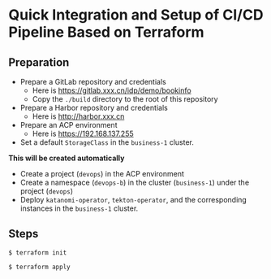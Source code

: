 # Quick Integration and Setup of CI/CD Pipeline Based on Terraform

## Preparation

* Prepare a GitLab repository and credentials
  * Here is https://gitlab.xxx.cn/idp/demo/bookinfo
  * Copy the `./build` directory to the root of this repository
* Prepare a Harbor repository and credentials
  * Here is http://harbor.xxx.cn
* Prepare an ACP environment
  * Here is https://192.168.137.255
* Set a default `StorageClass` in the `business-1` cluster.

**This will be created automatically**
* Create a project (`devops`) in the ACP environment
* Create a namespace (`devops-b`) in the cluster (`business-1`) under the project (`devops`)
* Deploy `katanomi-operator`, `tekton-operator`, and the corresponding instances in the `business-1` cluster.

## Steps

```
$ terraform init

$ terraform apply
```
